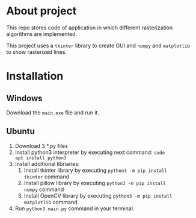 # About project

This repo stores code of application in which different rasterization algorithms are implemented.

This project uses a <code>tkinter</code> library to create GUI and <code>numpy</code> and <code>matplotlib</code> to show rasterized lines.

# Installation

## Windows

Download the <code>main.exe</code> file and run it.

## Ubuntu

1. Download 3 \*.py files
2. Install python3 interpreter by executing next command: <code>sudo apt install python3</code>
3. Install additional libriaries:
	1. Install tkinter library by executing <code>python3 -m pip install tkinter</code> command
	2. Install pillow library by executing <code>python3 -m pip install numpy</code> command
	3. Install OpenCV library by executing <code>python3 -m pip install matplotlib</code> command
4. Run <code>python3 main.py</code> command in your terminal.
